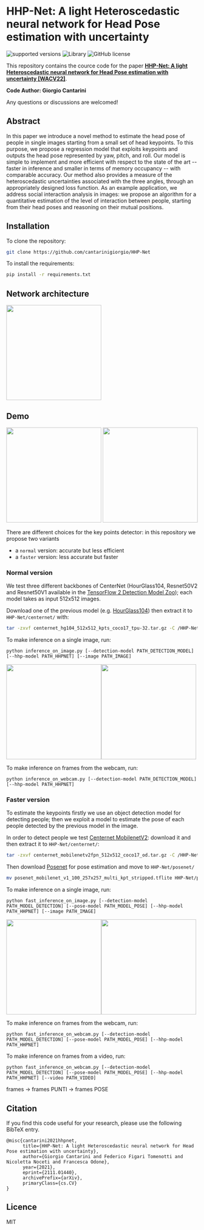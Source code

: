 # HHP-Net: A light Heteroscedastic neural network for Head Pose estimation with uncertainty

![supported versions](https://img.shields.io/badge/python-3.x-brightgreen/?style=flat&logo=python&color=green)
![Library](https://img.shields.io/badge/library-Tensorflow-blue?logo=Tensorflow)
![GitHub license](https://img.shields.io/cocoapods/l/AFNetworking)

This repository contains the cource code for the paper [**HHP-Net: A light Heteroscedastic neural network for Head Pose estimation with uncertainty [WACV22]**](https://arxiv.org/abs/2111.01440).

**Code Author: Giorgio Cantarini**

Any questions or discussions are welcomed!


## Abstract
In this paper we introduce a novel method to estimate the head pose of people in single images starting from a small set of
head keypoints. To this purpose, we propose a regression model that exploits keypoints and outputs the head pose represented by yaw, pitch, 
and roll. Our model is simple to implement and more efficient with respect to the state of the art -- faster in inference and smaller in terms 
of memory occupancy --  with comparable accuracy.
Our method also provides a measure of the heteroscedastic uncertainties associated with the three angles, through an appropriately designed 
loss function. As an example application, we address social interaction analysis in images: we propose an algorithm for a 
quantitative estimation of the level of interaction between people, starting from their head poses and reasoning on their mutual positions.

## Installation

To clone the repository:
```bash
git clone https://github.com/cantarinigiorgio/HHP-Net
```

To install the requirements:
```bash
pip install -r requirements.txt
```

## Network architecture
<img src=imgs/network_architecture.png height="250"/>  

## Demo
<img src=imgs/points.png height="250"/> <img src=imgs/axis.png height="250"/> 


There are different choices for the key points detector: in this repository we propose two variants
- a `normal` version: accurate but less efficient
- a `faster` version: less accurate but faster

### Normal version
We test three different backbones of CenterNet (HourGlass104, Resnet50V2 and Resnet50V1 available in the [TensorFlow 2 Detection Model Zoo](https://github.com/tensorflow/models/blob/master/research/object_detection/g3doc/tf2_detection_zoo.md)); 
each model takes as input 512x512 images.

Download one of the previous model (e.g. [HourGlass104](http://download.tensorflow.org/models/object_detection/tf2/20200711/centernet_hg104_512x512_kpts_coco17_tpu-32.tar.gz)) then extract it to `HHP-Net/centernet/` with:
```bash
tar -zxvf centernet_hg104_512x512_kpts_coco17_tpu-32.tar.gz -C /HHP-Net/centernet
```

To make inference on a single image, run:

````
python inference_on_image.py [--detection-model PATH_DETECTION_MODEL] [--hhp-model PATH_HHPNET] [--image PATH_IMAGE]  
````

<img src=imgs/1_points.png height="250"/><img src=imgs/1_pose.png height="250"/>  

To make inference on frames from the webcam, run:

````
python inference_on_webcam.py [--detection-model PATH_DETECTION_MODEL] [--hhp-model PATH_HHPNET] 
````


### Faster version

To estimate the keypoints firstly we use an object detection model for detecting people; then we exploit a model to estimate the pose of each people detected by the previous model in the image.

In order to detect people we test [Centernet MobilenetV2](http://download.tensorflow.org/models/object_detection/tf2/20210210/centernet_mobilenetv2fpn_512x512_coco17_od.tar.gz): 
download it and then extract it to `HHP-Net/centernet/`:

```bash
tar -zxvf centernet_mobilenetv2fpn_512x512_coco17_od.tar.gz -C /HHP-Net/centernet
```

Then download [Posenet](https://storage.googleapis.com/download.tensorflow.org/models/tflite/posenet_mobilenet_v1_100_257x257_multi_kpt_stripped.tflite) for pose estimation and move to `HHP-Net/posenet/`
```bash
mv posenet_mobilenet_v1_100_257x257_multi_kpt_stripped.tflite HHP-Net/posenet/
```

To make inference on a single image, run:

````
python fast_inference_on_image.py [--detection-model PATH_MODEL_DETECTION] [--pose-model PATH_MODEL_POSE] [--hhp-model PATH_HHPNET] [--image PATH_IMAGE] 
````
<img src=imgs/fast_1_points.png height="250"/><img src=imgs/fast_1_pose.png height="250"/>  


To make inference on frames from the webcam, run:

````
python fast_inference_on_webcam.py [--detection-model PATH_MODEL_DETECTION] [--pose-model PATH_MODEL_POSE] [--hhp-model PATH_HHPNET] 
````

To make inference on frames from a video, run:

````
python fast_inference_on_webcam.py [--detection-model PATH_MODEL_DETECTION] [--pose-model PATH_MODEL_POSE] [--hhp-model PATH_HHPNET] [--video PATH_VIDEO]
````
frames -> frames PUNTI -> frames POSE


## Citation

If you find this code useful for your research, please use the following BibTeX entry.

``` 
@misc{cantarini2021hhpnet,
      title={HHP-Net: A light Heteroscedastic neural network for Head Pose estimation with uncertainty}, 
      author={Giorgio Cantarini and Federico Figari Tomenotti and Nicoletta Noceti and Francesca Odone},
      year={2021},
      eprint={2111.01440},
      archivePrefix={arXiv},
      primaryClass={cs.CV}
}
```

## Licence

MIT